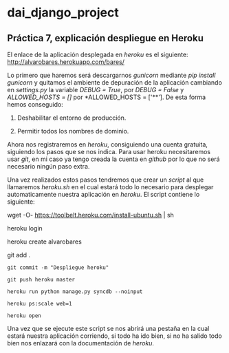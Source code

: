# dai_django_project
## Práctica 7, explicación despliegue en Heroku

El enlace de la aplicación desplegada en *heroku* es el siguiente: http://alvarobares.herokuapp.com/bares/

Lo primero que haremos será descargarnos *gunicorn* mediante *pip install gunicorn* y quitamos el ambiente de depuración de la aplicación cambiando en *settings.py* la variable *DEBUG = True*, por *DEBUG = False* y *ALLOWED_HOSTS = []* por *ALLOWED_HOSTS = ['**']. De esta forma hemos conseguido:


1. Deshabilitar el entorno de producción.

2. Permitir todos los nombres de dominio.


Ahora nos registraremos en *heroku*, consiguiendo una cuenta gratuita, siguiendo los pasos que se nos indica.
Para usar heroku necesitaremos usar *git*, en mi caso ya tengo creada la cuenta en *github* por lo que no será necesario ningún paso extra.

Una vez realizados estos pasos tendremos que crear un *script* al que llamaremos *heroku.sh* en el cual estará todo lo necesario para desplegar automaticamente nuestra aplicación en *heroku*. El script contiene lo siguiente:

  wget -O- https://toolbelt.heroku.com/install-ubuntu.sh | sh

  heroku login

  heroku create alvarobares

  git add .

	git commit -m "Despliegue heroku"

	git push heroku master

	heroku run python manage.py syncdb --noinput

	heroku ps:scale web=1

	heroku open

Una vez que se ejecute este script se nos abrirá una pestaña en la cual estará nuestra aplicación corriendo, si todo ha ido bien, si no ha salido todo bien nos enlazará con la documentación de *heroku*.
